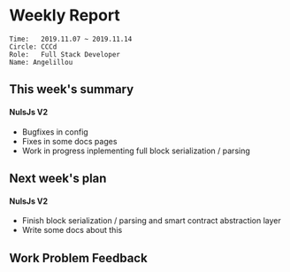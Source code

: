 # Weekly Report 
```
Time: 	2019.11.07 ~ 2019.11.14
Circle: CCCd
Role:	Full Stack Developer
Name: Angelillou
```
## This week's summary

#### NulsJs V2
- Bugfixes in config
- Fixes in some docs pages
- Work in progress inplementing full block serialization / parsing

## Next week's plan

#### NulsJs V2
- Finish block serialization / parsing and smart contract abstraction layer
- Write some docs about this

## Work Problem Feedback
